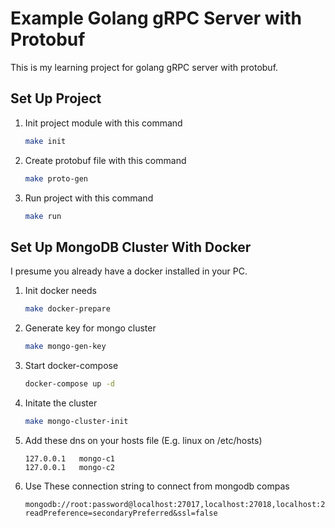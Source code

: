 # Example Golang gRPC Server with Protobuf

This is my learning project for golang gRPC server with protobuf.

## Set Up Project

1. Init project module with this command

    ```bash
    make init 
    ```

2. Create protobuf file with this command
    ```bash
    make proto-gen
    ```

3. Run project with this command
    ```bash
    make run
    ```


## Set Up MongoDB Cluster With Docker

I presume you already have a docker installed in your PC.

1. Init docker needs
    ```bash
    make docker-prepare
    ```

2. Generate key for mongo cluster
    ```bash
    make mongo-gen-key
    ```

3. Start docker-compose
    ```bash
    docker-compose up -d
    ```

4. Initate the cluster
    ```bash
    make mongo-cluster-init
    ```

5. Add these dns on your hosts file (E.g. linux on /etc/hosts)
    ```
    127.0.0.1	mongo-c1
    127.0.0.1	mongo-c2
    ```

6. Use These connection string to connect from mongodb compas
    ```
    mongodb://root:password@localhost:27017,localhost:27018,localhost:27019/?readPreference=secondaryPreferred&ssl=false
    ```